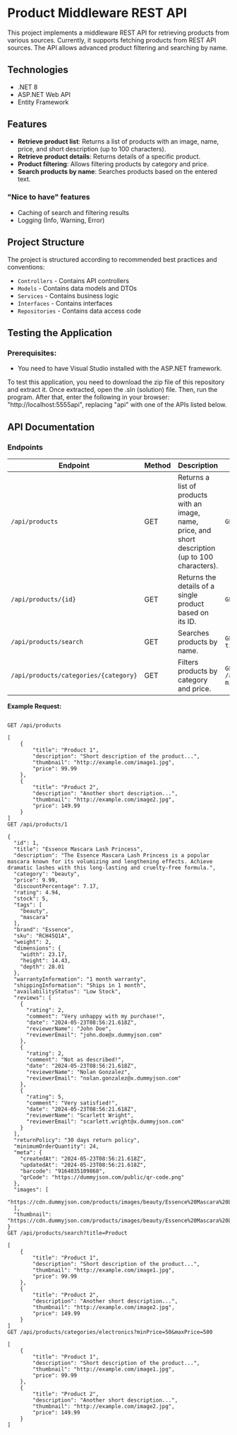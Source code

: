 # Product Middleware REST API

This project implements a middleware REST API for retrieving products from various sources. Currently, it supports fetching products from REST API sources. The API allows advanced product filtering and searching by name.

## Technologies

- .NET 8
- ASP.NET Web API
- Entity Framework

## Features

- **Retrieve product list**: Returns a list of products with an image, name, price, and short description (up to 100 characters).
- **Retrieve product details**: Returns details of a specific product.
- **Product filtering**: Allows filtering products by category and price.
- **Search products by name**: Searches products based on the entered text.

### "Nice to have" features

- Caching of search and filtering results
- Logging (Info, Warning, Error)

## Project Structure

The project is structured according to recommended best practices and conventions:

- `Controllers` - Contains API controllers
- `Models` - Contains data models and DTOs
- `Services` - Contains business logic
- `Interfaces` - Contains interfaces
- `Repositories` - Contains data access code

## Testing the Application

### Prerequisites:

- You need to have Visual Studio installed with the ASP.NET framework.

To test this application, you need to download the zip file of this repository and extract it. Once extracted, open the .sln (solution) file. Then, run the program. After that, enter the following in your browser: "http://localhost:5555api", replacing "api" with one of the APIs listed below.

## API Documentation

### Endpoints

| Endpoint | Method | Description | Example Request |
|----------|--------|-------------|-----------------|
| `/api/products` | GET | Returns a list of products with an image, name, price, and short description (up to 100 characters). | `GET /api/products` |
| `/api/products/{id}` | GET | Returns the details of a single product based on its ID. | `GET /api/products/1` |
| `/api/products/search` | GET | Searches products by name. | `GET /api/products/search?title=Product` |
| `/api/products/categories/{category}` | GET | Filters products by category and price. | `GET /api/products/categories/electronics?minPrice=50&maxPrice=500` |

**Example Request:**

```http

GET /api/products

[
    {
        "title": "Product 1",
        "description": "Short description of the product...",
        "thumbnail": "http://example.com/image1.jpg",
        "price": 99.99
    },
    {
        "title": "Product 2",
        "description": "Another short description...",
        "thumbnail": "http://example.com/image2.jpg",
        "price": 149.99
    }
]
GET /api/products/1

{
  "id": 1,
  "title": "Essence Mascara Lash Princess",
  "description": "The Essence Mascara Lash Princess is a popular mascara known for its volumizing and lengthening effects. Achieve dramatic lashes with this long-lasting and cruelty-free formula.",
  "category": "beauty",
  "price": 9.99,
  "discountPercentage": 7.17,
  "rating": 4.94,
  "stock": 5,
  "tags": [
    "beauty",
    "mascara"
  ],
  "brand": "Essence",
  "sku": "RCH45Q1A",
  "weight": 2,
  "dimensions": {
    "width": 23.17,
    "height": 14.43,
    "depth": 28.01
  },
  "warrantyInformation": "1 month warranty",
  "shippingInformation": "Ships in 1 month",
  "availabilityStatus": "Low Stock",
  "reviews": [
    {
      "rating": 2,
      "comment": "Very unhappy with my purchase!",
      "date": "2024-05-23T08:56:21.618Z",
      "reviewerName": "John Doe",
      "reviewerEmail": "john.doe@x.dummyjson.com"
    },
    {
      "rating": 2,
      "comment": "Not as described!",
      "date": "2024-05-23T08:56:21.618Z",
      "reviewerName": "Nolan Gonzalez",
      "reviewerEmail": "nolan.gonzalez@x.dummyjson.com"
    },
    {
      "rating": 5,
      "comment": "Very satisfied!",
      "date": "2024-05-23T08:56:21.618Z",
      "reviewerName": "Scarlett Wright",
      "reviewerEmail": "scarlett.wright@x.dummyjson.com"
    }
  ],
  "returnPolicy": "30 days return policy",
  "minimumOrderQuantity": 24,
  "meta": {
    "createdAt": "2024-05-23T08:56:21.618Z",
    "updatedAt": "2024-05-23T08:56:21.618Z",
    "barcode": "9164035109868",
    "qrCode": "https://dummyjson.com/public/qr-code.png"
  },
  "images": [
    "https://cdn.dummyjson.com/products/images/beauty/Essence%20Mascara%20Lash%20Princess/1.png"
  ],
  "thumbnail": "https://cdn.dummyjson.com/products/images/beauty/Essence%20Mascara%20Lash%20Princess/thumbnail.png"
}
GET /api/products/search?title=Product

[
    {
        "title": "Product 1",
        "description": "Short description of the product...",
        "thumbnail": "http://example.com/image1.jpg",
        "price": 99.99
    },
    {
        "title": "Product 2",
        "description": "Another short description...",
        "thumbnail": "http://example.com/image2.jpg",
        "price": 149.99
    }
]
GET /api/products/categories/electronics?minPrice=50&maxPrice=500

[
    {
        "title": "Product 1",
        "description": "Short description of the product...",
        "thumbnail": "http://example.com/image1.jpg",
        "price": 99.99
    },
    {
        "title": "Product 2",
        "description": "Another short description...",
        "thumbnail": "http://example.com/image2.jpg",
        "price": 149.99
    }
]
```
